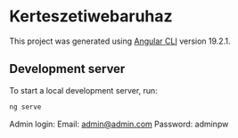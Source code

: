 # Kerteszetiwebaruhaz

This project was generated using [Angular CLI](https://github.com/angular/angular-cli) version 19.2.1.

## Development server

To start a local development server, run:

```bash
ng serve
```

Admin login:
Email: admin@admin.com
Password: adminpw
